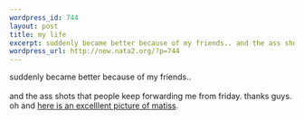 ```yaml
--- 
wordpress_id: 744
layout: post
title: my life
excerpt: suddenly became better because of my friends.. and the ass shots that people keep forwarding me from friday. thanks guys. oh and here is an excelllent picture of matiss.
wordpress_url: http://new.nata2.org/?p=744
---
```

suddenly became better because of my friends.. <br/><br/>and the ass shots that people keep forwarding me from friday. thanks guys. oh and <a href="http://www.nata2.info/?path=pictures%2Fmisc%2Fphone_camera%2Fphotolog&amp;img=1075764659-t610(1).jpg">here is an excelllent picture of matiss</a>.
